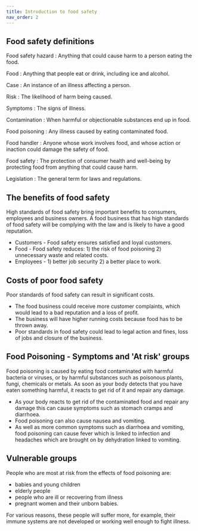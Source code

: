 ```yaml
---
title: Introduction to food safety
nav_order: 2
---
```

## Food safety definitions

Food safety hazard
: Anything that could cause harm to a person eating the food.

Food
: Anything that people eat or drink, including ice and alcohol.

Case
: An instance of an illness affecting a person.

Risk
: The likelihood of harm being caused.

Symptoms
: The signs of illness.

Contamination
: When harmful or objectionable substances end up in food.

Food poisoning
: Any illness caused by eating contaminated food.

Food handler
: Anyone whose work involves food, and whose action or inaction could damage the safety of food.

Food safety
: The protection of consumer health and well-being by protecting food from anything that could cause harm.

Legislation
: The general term for laws and regulations.

## The benefits of food safety

High standards of food safety bring important benefits to consumers, employees and business owners. A food business that has high standards of food safety will be complying with the law and is likely to have a good reputation.
* Customers - Food safety ensures satisfied and loyal customers.
* Food - Food safety reduces: 1) the risk of food poisoning 2) unnecessary waste and related costs.
* Employees - 1) better job security 2) a better place to work.

## Costs of poor food safety

Poor standards of food safety can result in significant costs.
* The food business could receive more customer complaints, which would lead to a bad reputation and a loss of profit.
* The business will have higher running costs because food has to be thrown away.
* Poor standards in food safety could lead to legal action and fines, loss of jobs and closure of the business.

## Food Poisoning - Symptoms and **'At risk'** groups

Food poisoning is caused by eating food contaminated with harmful bacteria or viruses, or by harmful substances such as poisonous plants, fungi, chemicals or metals. As soon as your body detects that you have eaten something harmful, it reacts to get rid of it and repair any damage. 

* As your body reacts to get rid of the contaminated food and repair any damage this can cause symptoms such as stomach cramps and diarrhoea.
* Food poisoning can also cause nausea and vomiting.
* As well as more common symptoms such as diarrhoea and vomiting, food poisoning can cause fever which is linked to infection and headaches which are brought on by dehydration linked to vomiting.

## Vulnerable groups
People who are most at risk from the effects of food poisoning are:

* babies and young children
* elderly people
* people who are ill or recovering from illness
* pregnant women and their unborn babies.

For various reasons, these people will suffer more, for example, their immune systems are not developed or working well enough to fight illness.

